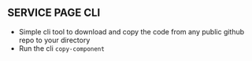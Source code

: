 ## SERVICE PAGE CLI

* Simple cli tool to download and copy the code from any public github repo to your directory
* Run the cli
  `copy-component`
